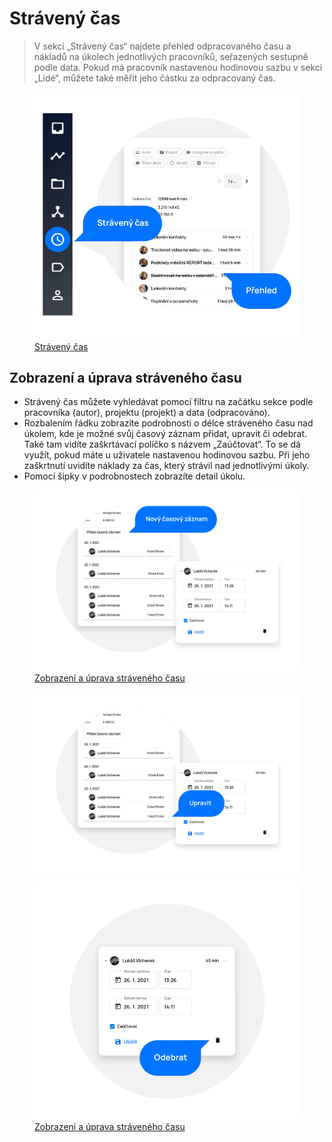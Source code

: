 # Strávený čas

> V sekci „Strávený čas“ najdete přehled odpracovaného času a nákladů na úkolech jednotlivých pracovníků, seřazených sestupně podle data. Pokud má pracovník nastavenou hodinovou sazbu v sekci „Lidé“, můžete také měřit jeho částku za odpracovaný čas.

<figure>
	<a href="../../assets/images/straveny-cas.jpg" title="Strávený čas" class="glightbox">
		<img loading="lazy" src="../../assets/images/straveny-cas.jpg" alt="Strávený čas" />
		<figcaption>Strávený čas</figcaption>
	</a>
</figure>

## Zobrazení a úprava stráveného času

- Strávený čas můžete vyhledávat pomocí filtru na začátku sekce podle pracovníka (autor), projektu (projekt) a data (odpracováno).
- Rozbalením řádku zobrazíte podrobnosti o délce stráveného času nad úkolem, kde je možné svůj časový záznam přidat, upravit či odebrat. Také tam vidíte zaškrtávací políčko s názvem „Zaúčtovat“. To se dá využít, pokud máte u uživatele nastavenou hodinovou sazbu. Při jeho zaškrtnutí uvidíte náklady za čas, který strávil nad jednotlivými úkoly.
- Pomocí šipky v podrobnostech zobrazíte detail úkolu.

<figure>
	<a href="../../assets/images/straveny-cas-pridani.jpg" title="Zobrazení a úprava stráveného času" class="glightbox">
		<img loading="lazy" src="../../assets/images/straveny-cas-pridani.jpg" alt="Zobrazení a úprava stráveného času" />
		<figcaption>Zobrazení a úprava stráveného času</figcaption>
	</a>
</figure>
<figure>
	<a href="../../assets/images/straveny-cas-upraveni.jpg" title="Zobrazení a úprava stráveného času" class="glightbox">
		<img loading="lazy" src="../../assets/images/straveny-cas-upraveni.jpg" alt="Zobrazení a úprava stráveného času" />
		<figcaption></figcaption>
	</a>
</figure>
<figure>
	<a href="../../assets/images/straveny-cas-odebrani.jpg" title="Zobrazení a úprava stráveného času" class="glightbox">
		<img loading="lazy" src="../../assets/images/straveny-cas-odebrani.jpg" alt="Zobrazení a úprava stráveného času" />
		<figcaption>Zobrazení a úprava stráveného času</figcaption>
	</a>
</figure>